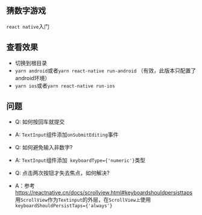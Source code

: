 ## 猜数字游戏
`react native`入门

## 查看效果
- 切换到根目录
- `yarn android`或者`yarn react-native run-android` （有效，此版本只配置了android环境）
- `yarn ios`或者`yarn react-native run-ios`

## 问题
- Q: 如何按回车就提交
- A: `TextInput`组件添加`onSubmitEditing`事件

- Q: 如何避免输入非数字?
- A: `TextInput`组件添加` keyboardType={'numeric'}`类型

- Q: 点击两次按钮才失去焦点，如何解决?
- A：参考 https://reactnative.cn/docs/scrollview.html#keyboardshouldpersisttaps
  <br>用`ScrollView`作为`Textinput`的外层，在`ScrollView上`使用`keyboardShouldPersistTaps={'always'}`